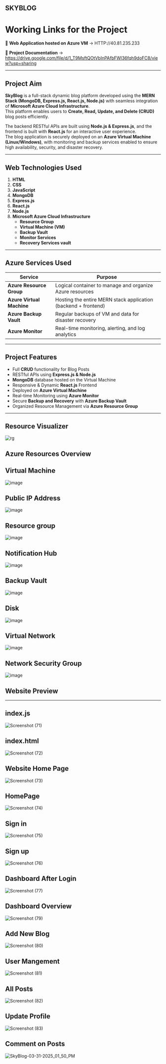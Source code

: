 ## **SKYBLOG**

# Working Links for the Project

🔗 **Web Application hosted on Azure VM** → HTTP://40.81.235.233

📄 **Project Documentation** → https://drive.google.com/file/d/1_T9MsftQOtVbInPAfbFWl36fqh9doFC8/view?usp=sharing

---

## Project Aim

**SkyBlog** is a full-stack dynamic blog platform developed using the **MERN Stack (MongoDB, Express.js, React.js, Node.js)** with seamless integration of **Microsoft Azure Cloud Infrastructure**.  
This platform enables users to **Create, Read, Update, and Delete (CRUD)** blog posts efficiently.

The backend RESTful APIs are built using **Node.js & Express.js**, and the frontend is built with **React.js** for an interactive user experience.  
The blog application is securely deployed on an **Azure Virtual Machine (Linux/Windows)**, with monitoring and backup services enabled to ensure high availability, security, and disaster recovery.

---

## Web Technologies Used

1. **HTML**
2. **CSS**
3. **JavaScript**
4. **MongoDB**
5. **Express.js**
6. **React.js**
7. **Node.js**
8. **Microsoft Azure Cloud Infrastructure**
   - **Resource Group**
   - **Virtual Machine (VM)**
   - **Backup Vault**
   - **Monitor Services**
   - **Recovery Services vault**

---

## Azure Services Used

| Service                     | Purpose                                                             |
|-----------------------------|---------------------------------------------------------------------|
| **Azure Resource Group**    | Logical container to manage and organize Azure resources            |
| **Azure Virtual Machine**   | Hosting the entire MERN stack application (backend + frontend)      |
| **Azure Backup Vault**      | Regular backups of VM and data for disaster recovery                |
| **Azure Monitor**           | Real-time monitoring, alerting, and log analytics                   |

---

##  Project Features

- Full **CRUD** functionality for Blog Posts
- RESTful APIs using **Express.js & Node.js**
- **MongoDB** database hosted on the Virtual Machine
- Responsive & Dynamic **React.js** Frontend
- Deployed on **Azure Virtual Machine**
- Real-time Monitoring using **Azure Monitor**
- Secure **Backup and Recovery** with **Azure Backup Vault**
- Organized Resource Management via **Azure Resource Group**

---
## Resource Visualizer
![rg](https://github.com/user-attachments/assets/4b824bf7-53a0-4dad-a0a0-daf12b633ab7)


## Azure Resources Overview
## Virtual Machine
![image](https://github.com/user-attachments/assets/9f8d32d9-dc3c-4cfc-bf2c-1e8152cd42cd)
##  Public IP Address
![image](https://github.com/user-attachments/assets/4c5b5e7c-eb74-48e6-8d00-a2ce54304854)
## Resource group
![image](https://github.com/user-attachments/assets/ed975ded-51d7-484d-a75c-2bae2ba987a3)
## Notification Hub
![image](https://github.com/user-attachments/assets/359c6ef3-25b8-45be-96a4-a72ba714174b)
## Backup Vault
![image](https://github.com/user-attachments/assets/88e8faad-9121-49d8-b866-2c837a0d3926)
## Disk
![image](https://github.com/user-attachments/assets/7a6cb02d-e3ba-4b98-98b1-0cc5953d730f)
## Virtual Network
![image](https://github.com/user-attachments/assets/1a174789-1749-492c-9d89-3d6e7006dbec)
## Network Security Group
![image](https://github.com/user-attachments/assets/09545e81-f3d9-45e5-9256-68c4b35c0689)

##  Website Preview

---

## index.js
![Screenshot (71)](https://github.com/user-attachments/assets/8d127c51-f086-47c1-ac45-b9c39a811dbc)

## index.html
![Screenshot (72)](https://github.com/user-attachments/assets/76e4f6d6-60fe-4336-8a13-e6275e22e90c)

## Website Home Page
![Screenshot (73)](https://github.com/user-attachments/assets/346f218e-24bc-4a58-b703-84865940249b)
## HomePage
![Screenshot (74)](https://github.com/user-attachments/assets/e7341790-e782-4bb9-97be-8493a87e261a)

## Sign in
![Screenshot (75)](https://github.com/user-attachments/assets/177fd0f3-b49b-402d-9674-457fca71425c)

## Sign up
![Screenshot (76)](https://github.com/user-attachments/assets/a9b19e91-51a0-438f-812c-af9459dbaba1)

## Dashboard After Login
![Screenshot (77)](https://github.com/user-attachments/assets/08794eb2-1f1e-4927-8152-c15d88df5c76)

## Dashboard Overview
![Screenshot (79)](https://github.com/user-attachments/assets/46df9395-b46e-44f2-b5e5-cec7d5d6d3b8)

##  Add New Blog
![Screenshot (80)](https://github.com/user-attachments/assets/f12ba20d-721c-4d28-8970-0d1b68de5425)

## User Mangement
![Screenshot (81)](https://github.com/user-attachments/assets/e2dc2220-5553-4ceb-a7f2-7fd099bc1f8b)

## All Posts
![Screenshot (82)](https://github.com/user-attachments/assets/b558bf5a-b213-4ad0-a231-10abe2ae30a5)

 ## Update Profile
![Screenshot (83)](https://github.com/user-attachments/assets/cf1bd8bc-0a4f-43f8-9d0e-2e5cf91b8f84)

##  Comment on  Posts
![SkyBlog-03-31-2025_01_50_PM](https://github.com/user-attachments/assets/042759bd-a082-4096-b2bd-a9c0f2e2de66)















